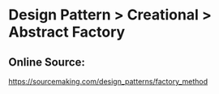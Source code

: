 # Design Pattern > Creational > Abstract Factory

## Online Source:

https://sourcemaking.com/design_patterns/factory_method